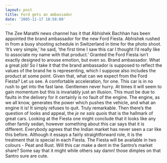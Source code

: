 ```yaml
---
layout: post
title: Ford gets an ambassador
date: '2005-11-17 18:58:00'
---
```


The Zee Marathi news channel has it that Abhishek Bachhan has been appointed the brand ambassador for the new Ford Fiesta. Abhishek rushed in from a busy shooting schedule in Switzerland in time for the photo shoot. &lsquo;It&rsquo;s very simple,&rsquo; he said, 'the first time I saw this car I thought I&rsquo;d really like to associate my name with that product.&rsquo; Granted the Ford Fiesta isn&rsquo;t exactly designed to arouse emotion, but even so.
 Brand ambassador. What a great job! So I take it that the brand ambassador is supposed to reflect the values of the brand he is representing, which I suppose also includes the product at some point. Given that, what can we expect from the Ford Fiesta? Let us see.
 A comfortable acceleration, for one. This car is in no rush to get into the fast lane. Gentlemen never hurry. At times it will seem to gain momentum but this is invariably just an illusion. This must be due to faults in the delivery for it certainly is no fault of the engine. The engine, as we all know, generates the power which pushes the vehicle, and what an engine it is! It simply refuses to quit. Truly remarkable. Then there&rsquo;s the question of looks and appeal, the <i>je ne sais quois</i> that is the hallmark of great cars. Looking at the Fiesta one might conclude that it looks like any other family sedan, however something about this car says that it is different. Everybody agrees that the Indian market has never seen a car like this before. Although it essays a fairly straightforward role, it is the treatment that is special in each Fiesta. The Fiesta will be available in two colours - Peat and Rust. Will this car make a dent in the Santro&rsquo;s market share? Some say that it might while others say damn! those dimples on that Santro sure are cute. 